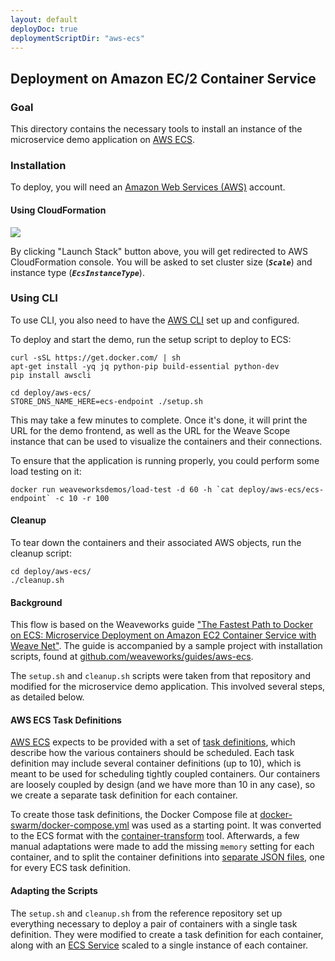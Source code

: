 ```yaml
---
layout: default
deployDoc: true
deploymentScriptDir: "aws-ecs"
---
```


## Deployment on Amazon EC/2 Container Service

<!-- deploy-doc require-env AWS_ACCESS_KEY_ID AWS_SECRET_ACCESS_KEY AWS_DEFAULT_REGION -->

### Goal

This directory contains the necessary tools to install an instance of the microservice demo application on [AWS ECS](http://docs.aws.amazon.com/AmazonECS/latest/developerguide/Welcome.html).

### Installation

To deploy, you will need an [Amazon Web Services (AWS)](http://aws.amazon.com) account.

#### Using CloudFormation

[![](https://s3.amazonaws.com/cloudformation-examples/cloudformation-launch-stack.png)](https://console.aws.amazon.com/cloudformation/home#/stacks/new?templateURL=https:%2F%2Fs3.amazonaws.com%2Fweaveworks-cfn-public%2Fmicroservices-demo%2Fmicroservices-demo.json)

By clicking "Launch Stack" button above, you will get redirected to AWS CloudFormation console. You will be asked to set cluster size (***`Scale`***) and instance type (***`EcsInstanceType`***).

### Using CLI

To use CLI, you also need to have the [AWS CLI](http://docs.aws.amazon.com/cli/latest/userguide/cli-chap-getting-set-up.html) set up and configured.

To deploy and start the demo, run the setup script to deploy to ECS:
<!-- deploy-doc-start pre-install -->

    curl -sSL https://get.docker.com/ | sh
    apt-get install -yq jq python-pip build-essential python-dev
    pip install awscli

<!-- deploy-doc-end -->

<!-- deploy-doc-start create-infrastructure -->

    cd deploy/aws-ecs/
    STORE_DNS_NAME_HERE=ecs-endpoint ./setup.sh

<!-- deploy-doc-end -->


This may take a few minutes to complete. Once it's done, it will print the URL for the demo frontend, as well as the URL for the Weave Scope instance that can be used to visualize the containers and their connections.

To ensure that the application is running properly, you could perform some load testing on it:

<!-- deploy-doc-start run-tests -->

    docker run weaveworksdemos/load-test -d 60 -h `cat deploy/aws-ecs/ecs-endpoint` -c 10 -r 100

<!-- deploy-doc-end -->

<!-- deploy-doc-hidden run-tests

    frontend_task=$(aws ecs list-tasks -\-cluster weave-ecs-demo-cluster -\-service-name weavedemo-edge-router-service  -\-query 'taskArns[0]' -\-output text)
    container_inst=$(aws ecs describe-tasks -\-cluster weave-ecs-demo-cluster -\-tasks $frontend_task -\-query 'tasks[0].containerInstanceArn' -\-output text)
    instance_id=$(aws ecs describe-container-instances -\-cluster weave-ecs-demo-cluster -\-container-instances $container_inst -\-query 'containerInstances[0].ec2InstanceId'  -\-output text)
    dns_name=$(aws ec2 describe-instances -\-instance-ids $instance_id -\-query 'Reservations[0].Instances[*].PublicDnsName' -\-output text)

    cat >> /root/healthcheck.sh <<-EOF
#!/usr/bin/env bash
eval \$(weave env)
docker build -t healthcheck -f Dockerfile-healthcheck .
docker run -\-rm -t healthcheck -s user.weave.local,catalogue.weave.local,cart.weave.local,shipping.weave.local,payment.weave.local,orders.weave.local,queue-master.weave.local -r 5
EOF

    scp -i deploy/aws-ecs/weave-ecs-demo-key.pem -o "StrictHostKeyChecking no" /root/healthcheck.sh deploy/healthcheck.rb deploy/Dockerfile-healthcheck ec2-user@$dns_name:/home/ec2-user/
    ssh -i deploy/aws-ecs/weave-ecs-demo-key.pem ec2-user@$dns_name "chmod +x healthcheck.sh; ./healthcheck.sh"

    if [ $? -ne 0 ]; then
        exit 1;
    fi
-->


#### Cleanup

To tear down the containers and their associated AWS objects, run the cleanup script:

<!-- deploy-doc-start destroy-infrastructure -->

    cd deploy/aws-ecs/
    ./cleanup.sh

<!-- deploy-doc-end -->

#### Background

This flow is based on the Weaveworks guide ["The Fastest Path to Docker on ECS: Microservice Deployment on Amazon EC2 Container Service with Weave Net"](https://www.weave.works/guides/service-discovery-and-load-balancing-with-weave-on-amazon-ecs-2/). The guide is accompanied by a sample project with installation scripts, found at [github.com/weaveworks/guides/aws-ecs](https://github.com/weaveworks/guides/tree/master/aws-ecs).

The `setup.sh` and `cleanup.sh` scripts were taken from that repository and modified for the microservice demo application.
This involved several steps, as detailed below.

#### AWS ECS Task Definitions

[AWS ECS](http://docs.aws.amazon.com/AmazonECS/latest/developerguide/Welcome.html) expects to be provided with a set of [task definitions](http://docs.aws.amazon.com/AmazonECS/latest/developerguide/task_defintions.html), which describe how the various containers should be scheduled. Each task definition may include several container definitions (up to 10), which is meant to be used for scheduling tightly coupled containers. Our containers are loosely coupled by design (and we have more than 10 in any case), so we create a separate task definition for each container.

To create those task definitions, the Docker Compose file at [docker-swarm/docker-compose.yml](../docker-swarm/docker-compose.yml) was used as a starting point. It was converted to the ECS format with the [container-transform](https://github.com/micahhausler/container-transform) tool. Afterwards, a few manual adaptations were made to add the missing `memory` setting for each container, and to split the container definitions into [separate JSON files](task-definitions), one for every ECS task definition.

#### Adapting the Scripts

The `setup.sh` and `cleanup.sh` from the reference repository set up everything necessary to deploy a pair of containers with a single task definition. They were modified to create a task definition for each container, along with an [ECS Service](http://docs.aws.amazon.com/AmazonECS/latest/developerguide/ecs_services.html) scaled to a single instance of each container.
